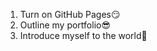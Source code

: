 1. Turn on GitHub Pages:smirk:
2. Outline my portfolio:sunglasses:
3. Introduce myself to the world:ghost:
